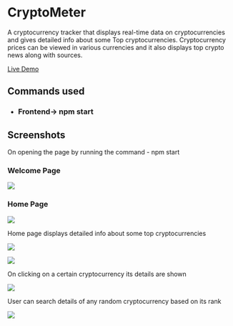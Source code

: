 # CryptoMeter
A cryptocurrency tracker that displays real-time data on cryptocurrencies and gives detailed info about some Top cryptocurrencies. Cryptocurrency prices can be viewed in various currencies and it also displays top crypto news along with sources.

[Live Demo](https://cryptometer-vibhashdwivedi.vercel.app/)

## Commands used
- ### Frontend-> npm start

## Screenshots

   On opening the page by running the command - npm start
   
   ### **Welcome Page**
   ![](https://github.com/VibhashDwivedi/CryptoMeter/blob/main/Screenshots/About.png?raw=true)

   ### **Home Page**
   ![](https://github.com/VibhashDwivedi/CryptoMeter/blob/main/Screenshots/Home.png?raw=true)

   Home page displays detailed info about some top cryptocurrencies

   ![](https://github.com/VibhashDwivedi/CryptoMeter/blob/main/Screenshots/Crypto-details.png?raw=true)
   
   ![](https://github.com/VibhashDwivedi/CryptoMeter/blob/main/Screenshots/Crypto-details-2.png?raw=true)

   On clicking on a certain cryptocurrency its details are shown
   
   ![](https://github.com/VibhashDwivedi/CryptoMeter/blob/main/Screenshots/bitcoin.png?raw=true)

   User can search details of any random cryptocurrency based on its rank
   
   ![](https://github.com/VibhashDwivedi/CryptoMeter/blob/main/Screenshots/random.png?raw=true)
   
  
